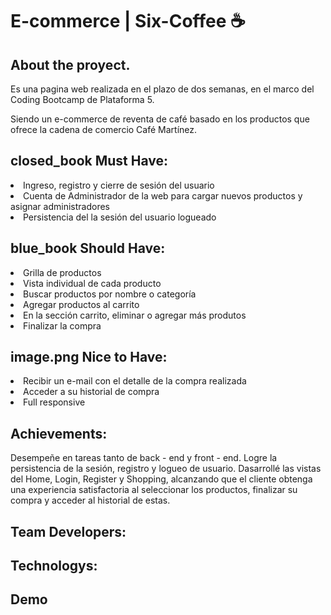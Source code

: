 # E-commerce | Six-Coffee :coffee:

## About the proyect. 

Es una pagina web realizada en el plazo de dos semanas, en el marco del Coding Bootcamp de Plataforma 5.

Siendo un e-commerce de reventa de café basado en los productos que ofrece la cadena de comercio Café Martínez. 

## closed_book  Must Have:
<li>Ingreso, registro y cierre de sesión del usuario</li>
<li>Cuenta de Administrador de la web para cargar nuevos productos y asignar administradores</li>
<li>Persistencia del la sesión del usuario logueado</li>

## blue_book Should Have:
<li>Grilla de productos</li>
<li>Vista individual de cada producto</li>
<li>Buscar productos por nombre o categoría</li>
<li>Agregar productos al carrito</li>
<li>En la sección carrito, eliminar o agregar más produtos</li>
<li>Finalizar la compra</li>

## image.png Nice to Have:
<li>Recibir un e-mail con el detalle de la compra realizada</li> 
<li>Acceder a su historial de compra</li> 
<li>Full responsive</li>

## Achievements:

Desempeñe en tareas tanto de back - end y front - end. 
Logre la persistencia de la sesión, registro y logueo de usuario. 
Dasarrollé las vistas del Home, Login, Register y Shopping, alcanzando que el cliente obtenga una experiencia satisfactoria al seleccionar los productos, finalizar su compra y acceder al historial de estas. 


## Team Developers:


## Technologys:


## Demo




